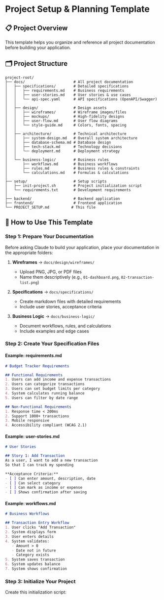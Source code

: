 # Project Setup & Planning Template

## 📋 Project Overview
This template helps you organize and reference all project documentation before building your application.

## 🗂️ Project Structure

```
project-root/
├── docs/                      # All project documentation
│   ├── specifications/        # Detailed specifications
│   │   ├── requirements.md    # Business requirements
│   │   ├── user-stories.md    # User stories & use cases
│   │   └── api-spec.yaml      # API specifications (OpenAPI/Swagger)
│   │
│   ├── design/                # Design assets
│   │   ├── wireframes/        # Wireframe images/files
│   │   ├── mockups/           # High-fidelity designs
│   │   ├── user-flow.md       # User flow diagrams
│   │   └── style-guide.md     # Colors, fonts, spacing
│   │
│   ├── architecture/          # Technical architecture
│   │   ├── system-design.md   # Overall system architecture
│   │   ├── database-schema.md # Database design
│   │   ├── tech-stack.md      # Technology decisions
│   │   └── deployment.md      # Deployment strategy
│   │
│   └── business-logic/        # Business rules
│       ├── workflows.md       # Business workflows
│       ├── rules.md           # Business rules & constraints
│       └── calculations.md    # Formulas & calculations
│
├── setup/                     # Setup scripts
│   ├── init-project.sh        # Project initialization script
│   └── requirements.txt       # Development requirements
│
├── backend/                   # Backend application
├── frontend/                  # Frontend application
└── PROJECT_SETUP.md          # This file
```

## 🚀 How to Use This Template

### Step 1: Prepare Your Documentation

Before asking Claude to build your application, place your documentation in the appropriate folders:

1. **Wireframes** → `docs/design/wireframes/`
   - Upload PNG, JPG, or PDF files
   - Name them descriptively (e.g., `01-dashboard.png`, `02-transaction-list.png`)

2. **Specifications** → `docs/specifications/`
   - Create markdown files with detailed requirements
   - Include user stories, acceptance criteria

3. **Business Logic** → `docs/business-logic/`
   - Document workflows, rules, and calculations
   - Include examples and edge cases

### Step 2: Create Your Specification Files

#### Example: requirements.md
```markdown
# Budget Tracker Requirements

## Functional Requirements
1. Users can add income and expense transactions
2. Users can categorize transactions
3. Users can set budget limits per category
4. System calculates running balance
5. Users can filter by date range

## Non-Functional Requirements
1. Response time < 200ms
2. Support 1000+ transactions
3. Mobile responsive
4. Accessibility compliant (WCAG 2.1)
```

#### Example: user-stories.md
```markdown
# User Stories

## Story 1: Add Transaction
As a user, I want to add a new transaction
So that I can track my spending

**Acceptance Criteria:**
- [ ] Can enter amount, description, date
- [ ] Can select category
- [ ] Can mark as income or expense
- [ ] Shows confirmation after saving
```

#### Example: workflows.md
```markdown
# Business Workflows

## Transaction Entry Workflow
1. User clicks "Add Transaction"
2. System displays form
3. User enters details
4. System validates:
   - Amount > 0
   - Date not in future
   - Category exists
5. System saves transaction
6. System updates balance
7. System shows confirmation
```

### Step 3: Initialize Your Project

Create this initialization script: